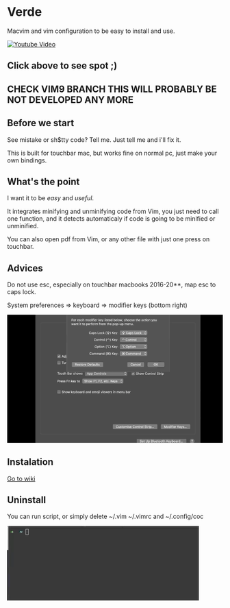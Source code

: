 # Verde

Macvim and vim configuration to be easy to install and use.

[![Youtube Video](https://img.youtube.com/vi/EEb9o1yYyTI/0.jpg)](https://www.youtube.com/watch?v=EEb9o1yYyTI)

## Click above to see spot ;)



## CHECK VIM9 BRANCH THIS WILL PROBABLY BE NOT DEVELOPED ANY MORE
## Before we start

See mistake or sh$tty code? Tell me. Just tell me and i'll fix it.

This is built for touchbar mac, but works fine on normal pc, just make your own bindings.

## What's the point

I want it to be *easy* and *useful*.

It integrates minifying and unminifying code from Vim, you just need to call one function,
and it detects automaticaly if code is going to be minified or unminified.

You can also open pdf from Vim, or any other file with just one press on touchbar.

## Advices

Do not use esc, especially on touchbar macbooks 2016-20**, map esc to caps lock.

System preferences => keyboard => modifier keys (bottom right)

![Map caps lock to esc](./.github/esc.gif)

## Instalation

[Go to wiki](https://github.com/DesantBucie/Kinder-Vim/wiki)

## Uninstall

You can run script, or simply delete ~/.vim ~/.vimrc and ~/.config/coc

![Uninstall.gif](./.github/uninstall.gif)

